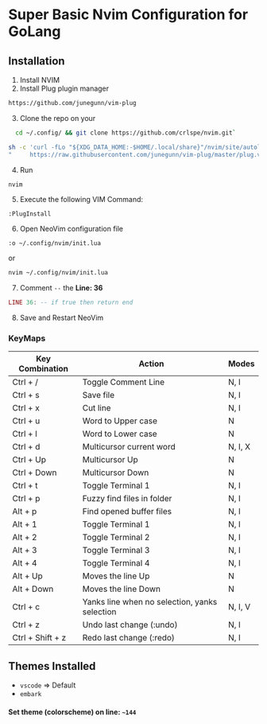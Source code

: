 # Super Basic Nvim Configuration for GoLang
## Installation
1. Install NVIM
2. Install Plug plugin manager
```sh
https://github.com/junegunn/vim-plug
```
3. Clone the repo on your
```sh
  cd ~/.config/ && git clone https://github.com/crlspe/nvim.git`
```
```sh
sh -c 'curl -fLo "${XDG_DATA_HOME:-$HOME/.local/share}"/nvim/site/autoload/plug.vim --create-dirs \
"     https://raw.githubusercontent.com/junegunn/vim-plug/master/plug.vim'
```
4. Run
```sh
nvim
```
5. Execute the following VIM Command:
```
:PlugInstall
```
6. Open NeoVim configuration file
```
:o ~/.config/nvim/init.lua
```
or
```sh
nvim ~/.config/nvim/init.lua
```
7. Comment `--` the **Line: 36**
```lua
LINE 36: -- if true then return end
```
8. Save and Restart NeoVim

### KeyMaps

| Key Combination  | Action                           | Modes                |
|------------------|----------------------------------|----------------------|
| Ctrl + /         | Toggle Comment Line              | N, I                 |
| Ctrl + s         | Save file                        | N, I                 |
| Ctrl + x         | Cut line                         | N, I                 |
| Ctrl + u         | Word to Upper case               | N                    |
| Ctrl + l         | Word to Lower case               | N                    |
| Ctrl + d         | Multicursor current word         | N, I, X              |
| Ctrl + Up        | Multicursor Up                   | N                    |
| Ctrl + Down      | Multicursor Down                 | N                    |
| Ctrl + t         | Toggle Terminal 1                | N, I                 |
| Ctrl + p         | Fuzzy find files in folder      | N, I                 |
| Alt + p          | Find opened buffer files         | N, I                 |
| Alt + 1          | Toggle Terminal 1                | N, I                 |
| Alt + 2          | Toggle Terminal 2                | N, I                 |
| Alt + 3          | Toggle Terminal 3                | N, I                 |
| Alt + 4          | Toggle Terminal 4                | N, I                 |
| Alt + Up         | Moves the line Up                | N                    |
| Alt + Down       | Moves the line Down              | N                    |
| Ctrl + c         | Yanks line when no selection, yanks selection | N, I, V |
| Ctrl + z         | Undo last change (:undo) | N, I |
| Ctrl + Shift + z | Redo last change (:redo) | N, I |
## Themes Installed
- `vscode`    =>  Default
- `embark`
#### Set theme (colorscheme) on line: `~144`
